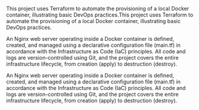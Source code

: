 This project uses Terraform to automate the provisioning of a local Docker container, illustrating basic DevOps practices.This project uses Terraform to automate the provisioning of a local Docker container, illustrating basic DevOps practices.

An Nginx web server operating inside a Docker container is defined, created, and managed using a declarative configuration file (main.tf) in accordance with the Infrastructure as Code (IaC) principles. All code and logs are version-controlled using Git, and the project covers the entire infrastructure lifecycle, from creation (apply) to destruction (destroy).

An Nginx web server operating inside a Docker container is defined, created, and managed using a declarative configuration file (main.tf) in accordance with the Infrastructure as Code (IaC) principles. All code and logs are version-controlled using Git, and the project covers the entire infrastructure lifecycle, from creation (apply) to destruction (destroy).
